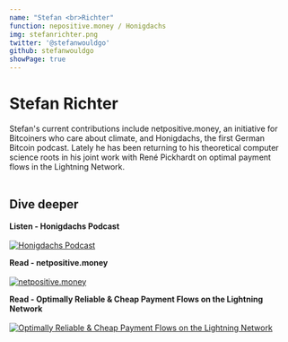```yaml
---
name: "Stefan <br>Richter"
function: nepositive.money / Honigdachs
img: stefanrichter.png
twitter: '@stefanwouldgo'
github: stefanwouldgo
showPage: true
---
```


# Stefan Richter
 
Stefan's current contributions include netpositive.money, an initiative for Bitcoiners who care about climate, and Honigdachs, the first German Bitcoin podcast. Lately he has been returning to his theoretical computer science roots in his joint work with René Pickhardt on optimal payment flows in the Lightning Network.
<br><br>

## Dive deeper

<div class="grid grid-cols-1 md:grid-cols-2 gap-5">
<div class="p-3 my-2">

**Listen - Honigdachs Podcast** <br><br>
[ ![Honigdachs Podcast](/content/stefan_honigdachs.png)](https://coinspondent.de/honigdachs-der-bitcoin-podcast-aus-leipzig/)
</div>

<div class="p-3 my-2">

**Read - netpositive.money** <br><br>
[ ![netpositive.money](/content/stefan_netpositive.png)](https://netpositive.money/)
</div>

<div class="p-3 my-2">

**Read - Optimally Reliable & Cheap Payment Flows on the Lightning Network** <br><br>
[ ![Optimally Reliable & Cheap Payment Flows on the Lightning Network](/content/rene_reliable1.png)](https://arxiv.org/abs/2107.05322/)
</div>

</div>

<br>


